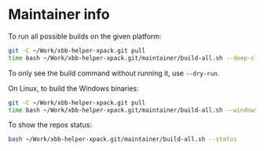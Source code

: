 # Maintainer info

To run all possible builds on the given platform:

```sh
git -C ~/Work/xbb-helper-xpack.git pull
time bash ~/Work/xbb-helper-xpack.git/maintainer/build-all.sh --deep-clean
```

To only see the build command without running it, use `--dry-run`.

On Linux, to build the Windows binaries:

```sh
git -C ~/Work/xbb-helper-xpack.git pull
time bash ~/Work/xbb-helper-xpack.git/maintainer/build-all.sh --windows
```

To show the repos status:

```sh
bash ~/Work/xbb-helper-xpack.git/maintainer/build-all.sh --status
```
